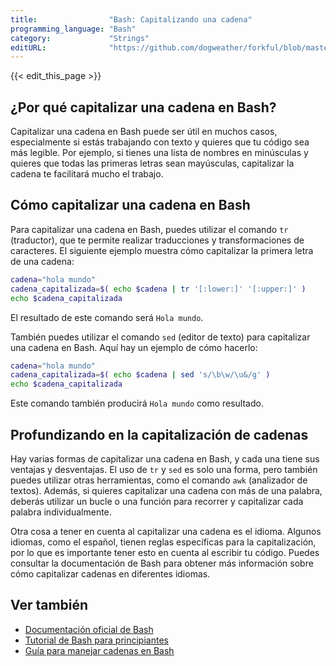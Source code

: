 ```yaml
---
title:                "Bash: Capitalizando una cadena"
programming_language: "Bash"
category:             "Strings"
editURL:              "https://github.com/dogweather/forkful/blob/master/content/es/bash/capitalizing-a-string.md"
---
```


{{< edit_this_page >}}

## ¿Por qué capitalizar una cadena en Bash?

Capitalizar una cadena en Bash puede ser útil en muchos casos, especialmente si estás trabajando con texto y quieres que tu código sea más legible. Por ejemplo, si tienes una lista de nombres en minúsculas y quieres que todas las primeras letras sean mayúsculas, capitalizar la cadena te facilitará mucho el trabajo.

## Cómo capitalizar una cadena en Bash

Para capitalizar una cadena en Bash, puedes utilizar el comando `tr` (traductor), que te permite realizar traducciones y transformaciones de caracteres. El siguiente ejemplo muestra cómo capitalizar la primera letra de una cadena:

```Bash
cadena="hola mundo"
cadena_capitalizada=$( echo $cadena | tr '[:lower:]' '[:upper:]' )
echo $cadena_capitalizada
```

El resultado de este comando será `Hola mundo`.

También puedes utilizar el comando `sed` (editor de texto) para capitalizar una cadena en Bash. Aquí hay un ejemplo de cómo hacerlo:

```Bash
cadena="hola mundo"
cadena_capitalizada=$( echo $cadena | sed 's/\b\w/\u&/g' )
echo $cadena_capitalizada
```

Este comando también producirá `Hola mundo` como resultado.

## Profundizando en la capitalización de cadenas

Hay varias formas de capitalizar una cadena en Bash, y cada una tiene sus ventajas y desventajas. El uso de `tr` y `sed` es solo una forma, pero también puedes utilizar otras herramientas, como el comando `awk` (analizador de textos). Además, si quieres capitalizar una cadena con más de una palabra, deberás utilizar un bucle o una función para recorrer y capitalizar cada palabra individualmente.

Otra cosa a tener en cuenta al capitalizar una cadena es el idioma. Algunos idiomas, como el español, tienen reglas específicas para la capitalización, por lo que es importante tener esto en cuenta al escribir tu código. Puedes consultar la documentación de Bash para obtener más información sobre cómo capitalizar cadenas en diferentes idiomas.

## Ver también
- [Documentación oficial de Bash](https://www.gnu.org/software/bash/manual/html_node/index.html)
- [Tutorial de Bash para principiantes](https://linuxconfig.org/bash-scripting-tutorial-for-beginners)
- [Guía para manejar cadenas en Bash](https://www.baeldung.com/linux/bash-string-manipulation)